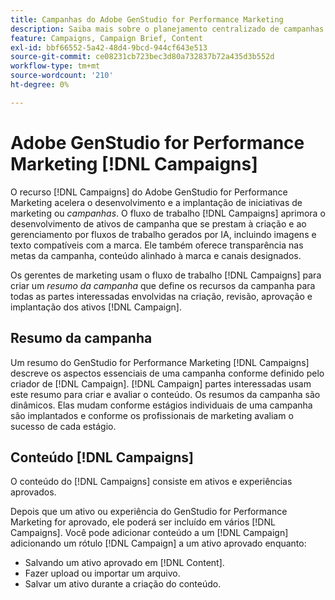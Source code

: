 ```yaml
---
title: Campanhas do Adobe GenStudio for Performance Marketing
description: Saiba mais sobre o planejamento centralizado de campanhas e a criação de resumos de campanha.
feature: Campaigns, Campaign Brief, Content
exl-id: bbf66552-5a42-48d4-9bcd-944cf643e513
source-git-commit: ce08231cb723bec3d80a732837b72a435d3b552d
workflow-type: tm+mt
source-wordcount: '210'
ht-degree: 0%

---
```


# Adobe GenStudio for Performance Marketing [!DNL Campaigns]

O recurso [!DNL Campaigns] do Adobe GenStudio for Performance Marketing acelera o desenvolvimento e a implantação de iniciativas de marketing ou _campanhas_. O fluxo de trabalho [!DNL Campaigns] aprimora o desenvolvimento de ativos de campanha que se prestam à criação e ao gerenciamento por fluxos de trabalho gerados por IA, incluindo imagens e texto compatíveis com a marca. Ele também oferece transparência nas metas da campanha, conteúdo alinhado à marca e canais designados.

Os gerentes de marketing usam o fluxo de trabalho [!DNL Campaigns] para criar um _resumo da campanha_ que define os recursos da campanha para todas as partes interessadas envolvidas na criação, revisão, aprovação e implantação dos ativos [!DNL Campaign].

## Resumo da campanha

Um resumo do GenStudio for Performance Marketing [!DNL Campaigns] descreve os aspectos essenciais de uma campanha conforme definido pelo criador de [!DNL Campaign]. [!DNL Campaign] partes interessadas usam este resumo para criar e avaliar o conteúdo. Os resumos da campanha são dinâmicos. Elas mudam conforme estágios individuais de uma campanha são implantados e conforme os profissionais de marketing avaliam o sucesso de cada estágio.

## Conteúdo [!DNL Campaigns]

O conteúdo do [!DNL Campaigns] consiste em ativos e experiências aprovados.

Depois que um ativo ou experiência do GenStudio for Performance Marketing for aprovado, ele poderá ser incluído em vários [!DNL Campaigns]. Você pode adicionar conteúdo a um [!DNL Campaign] adicionando um rótulo [!DNL Campaign] a um ativo aprovado enquanto:

* Salvando um ativo aprovado em [!DNL Content].
* Fazer upload ou importar um arquivo.
* Salvar um ativo durante a criação do conteúdo.
